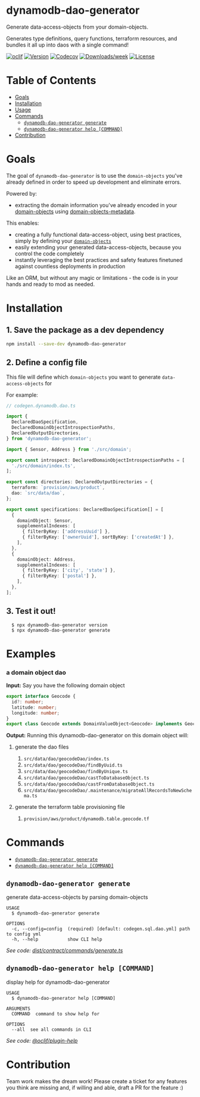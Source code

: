 # dynamodb-dao-generator

Generate data-access-objects from your domain-objects.

Generates type definitions, query functions, terraform resources, and bundles it all up into daos with a single command!

[![oclif](https://img.shields.io/badge/cli-oclif-brightgreen.svg)](https://oclif.io)
[![Version](https://img.shields.io/npm/v/dynamodb-dao-generator.svg)](https://npmjs.org/package/dynamodb-dao-generator)
[![Codecov](https://codecov.io/gh/uladkasach/dynamodb-dao-generator/branch/master/graph/badge.svg)](https://codecov.io/gh/uladkasach/dynamodb-dao-generator)
[![Downloads/week](https://img.shields.io/npm/dw/dynamodb-dao-generator.svg)](https://npmjs.org/package/dynamodb-dao-generator)
[![License](https://img.shields.io/npm/l/dynamodb-dao-generator.svg)](https://github.com/uladkasach/dynamodb-dao-generator/blob/master/package.json)

# Table of Contents
<!-- toc -->
- [Goals](#goals)
- [Installation](#installation)
- [Usage](#usage)
- [Commands](#commands)
  - [`dynamodb-dao-generator generate`](#dynamodb-dao-generator-generate)
  - [`dynamodb-dao-generator help [COMMAND]`](#dynamodb-dao-generator-help-command)
- [Contribution](#contribution)
<!-- tocstop -->

# Goals

The goal of `dynamodb-dao-generator` is to use the `domain-objects` you've already defined in order to speed up development and eliminate errors.

Powered by:
- extracting the domain information you've already encoded in your [domain-objects](https://github.com/uladkasach/domain-objects) using [domain-objects-metadata](https://github.com/uladkasach/domain-objects-metadata).

This enables:
- creating a fully functional data-access-object, using best practices, simply by defining your [`domain-objects`](https://github.com/uladkasach/domain-objects)
- easily extending your generated data-access-objects, because you control the code completely
- instantly leveraging the best practices and safety features finetuned against countless deployments in production

Like an ORM, but without any magic or limitations - the code is in your hands and ready to mod as needed.

# Installation

## 1. Save the package as a dev dependency
  ```sh
  npm install --save-dev dynamodb-dao-generator
  ```

## 2. Define a config file

This file will define which `domain-objects` you want to generate `data-access-objects` for

For example:
```ts
// codegen.dynamodb.dao.ts

import {
  DeclaredDaoSpecification,
  DeclaredDomainObjectIntrospectionPaths,
  DeclaredOutputDirectories,
} from 'dynamodb-dao-generator';

import { Sensor, Address } from './src/domain';

export const introspect: DeclaredDomainObjectIntrospectionPaths = [
  './src/domain/index.ts',
];

export const directories: DeclaredOutputDirectories = {
  terraform: `provision/aws/product`,
  dao: `src/data/dao`,
};

export const specifications: DeclaredDaoSpecification[] = [
  {
    domainObject: Sensor,
    supplementalIndexes: [
      { filterByKey: ['addressUuid'] },
      { filterByKey: ['ownerUuid'], sortByKey: ['createdAt'] },
    ],
  },
  {
    domainObject: Address,
    supplementalIndexes: [
      { filterByKey: ['city', 'state'] },
      { filterByKey: ['postal'] },
    ],
  },
];

```

## 3. Test it out!
```
  $ npx dynamodb-dao-generator version
  $ npx dynamodb-dao-generator generate
```

# Examples

### a domain object dao

**Input:** Say you have the following domain object

```ts
export interface Geocode {
  id?: number;
  latitude: number;
  longitude: number;
}
export class Geocode extends DomainValueObject<Geocode> implements Geocode {}
```

**Output:** Running this dynamodb-dao-generator on this domain object will:

1. generate the dao files
    1. `src/data/dao/geocodeDao/index.ts`
    2. `src/data/dao/geocodeDao/findByUuid.ts`
    3. `src/data/dao/geocodeDao/findByUnique.ts`
    4. `src/data/dao/geocodeDao/castToDatabaseObject.ts`
    5. `src/data/dao/geocodeDao/castFromDatabaseObject.ts`
    6. `src/data/dao/geocodeDao/.maintenance/migrateAllRecordsToNewSchema.ts`

2. generate the terraform table provisioning file
    1. `provision/aws/product/dynamodb.table.geocode.tf`


# Commands
<!-- commands -->
* [`dynamodb-dao-generator generate`](#dynamodb-dao-generator-generate)
* [`dynamodb-dao-generator help [COMMAND]`](#dynamodb-dao-generator-help-command)

## `dynamodb-dao-generator generate`

generate data-access-objects by parsing domain-objects

```
USAGE
  $ dynamodb-dao-generator generate

OPTIONS
  -c, --config=config  (required) [default: codegen.sql.dao.yml] path to config yml
  -h, --help           show CLI help
```

_See code: [dist/contract/commands/generate.ts](https://github.com/uladkasach/dynamodb-dao-generator/blob/v0.0.0/dist/contract/commands/generate.ts)_

## `dynamodb-dao-generator help [COMMAND]`

display help for dynamodb-dao-generator

```
USAGE
  $ dynamodb-dao-generator help [COMMAND]

ARGUMENTS
  COMMAND  command to show help for

OPTIONS
  --all  see all commands in CLI
```

_See code: [@oclif/plugin-help](https://github.com/oclif/plugin-help/blob/v2.2.0/src/commands/help.ts)_
<!-- commandsstop -->


# Contribution

Team work makes the dream work! Please create a ticket for any features you think are missing and, if willing and able, draft a PR for the feature :)
